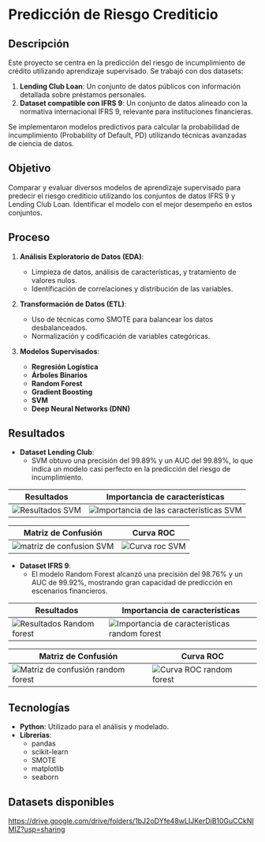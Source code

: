 # Predicción de Riesgo Crediticio

## Descripción
Este proyecto se centra en la predicción del riesgo de incumplimiento de crédito utilizando aprendizaje supervisado. Se trabajó con dos datasets:
1. **Lending Club Loan**: Un conjunto de datos públicos con información detallada sobre préstamos personales.
2. **Dataset compatible con IFRS 9**: Un conjunto de datos alineado con la normativa internacional IFRS 9, relevante para instituciones financieras.

Se implementaron modelos predictivos para calcular la probabilidad de incumplimiento (Probability of Default, PD) utilizando técnicas avanzadas de ciencia de datos.

## Objetivo
Comparar y evaluar diversos modelos de aprendizaje supervisado para predecir el riesgo crediticio utilizando los conjuntos de datos IFRS 9 y Lending Club Loan. Identificar el modelo con el mejor desempeño en estos conjuntos.

## Proceso

1. **Análisis Exploratorio de Datos (EDA)**: 
   - Limpieza de datos, análisis de características, y tratamiento de valores nulos.
   - Identificación de correlaciones y distribución de las variables.

2. **Transformación de Datos (ETL)**:
   - Uso de técnicas como SMOTE para balancear los datos desbalanceados.
   - Normalización y codificación de variables categóricas.

3. **Modelos Supervisados**:
   - **Regresión Logística**
   - **Árboles Binarios**
   - **Random Forest**
   - **Gradient Boosting**
   - **SVM**
   - **Deep Neural Networks (DNN)**


## Resultados
- **Dataset Lending Club**:
  - SVM obtuvo una precisión del 99.89% y un AUC del 99.89%, lo que indica un modelo casi perfecto en la predicción del riesgo de incumplimiento.
 

| **Resultados**                           | **Importancia de características**               |
|-------------------------------------------|--------------------------------------------------|
| ![Resultados SVM](https://github.com/user-attachments/assets/1777dd1a-94e4-4004-ba85-f1e3db6d032d) | ![Importancia de las caracteristicas SVM](https://github.com/user-attachments/assets/b801957b-55b0-4149-ba49-8da7ed3360c6) |

| **Matriz de Confusión**                   | **Curva ROC**                                    |
|-------------------------------------------|--------------------------------------------------|
| ![matriz de confusion SVM](https://github.com/user-attachments/assets/c2d2576f-fffa-459d-8792-2f37bace0cf2) | ![Curva roc SVM](https://github.com/user-attachments/assets/fe67079c-2c24-4d2e-aadd-99fb4b3af896) |


  
- **Dataset IFRS 9**:
  - El modelo Random Forest alcanzó una precisión del 98.76% y un AUC de 99.92%, mostrando gran capacidad de predicción en escenarios financieros.

| **Resultados**                           | **Importancia de características**               |
|-------------------------------------------|--------------------------------------------------|
| ![Resultados Random forest](https://github.com/user-attachments/assets/ea7e4bdc-9164-488d-bb8e-c9c76b9ccc4b) | ![Importancia de características random forest](https://github.com/user-attachments/assets/fe12b751-468e-4d26-a5e5-27def05bc840) |

| **Matriz de Confusión**                   | **Curva ROC**                                    |
|-------------------------------------------|--------------------------------------------------|
| ![Matriz de confusión random forest](https://github.com/user-attachments/assets/f7caeee6-7917-4d0d-afcb-3482f1daeef6) | ![Curva ROC random forest](https://github.com/user-attachments/assets/93ec9874-3c74-44b4-b127-114f018702e7) |


## Tecnologías
- **Python**: Utilizado para el análisis y modelado.
- **Librerías**:
  - pandas
  - scikit-learn
  - SMOTE
  - matplotlib
  - seaborn


## Datasets disponibles
https://drive.google.com/drive/folders/1bJ2oDYfe48wLIJKerDiB10GuCCkNIMIZ?usp=sharing


